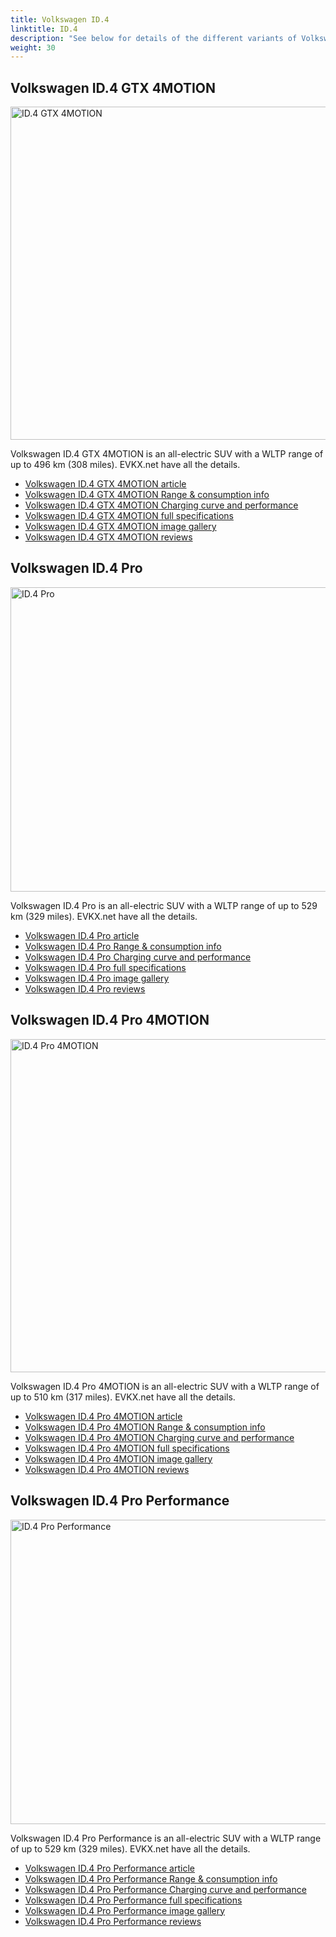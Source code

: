 ```yaml
---
title: Volkswagen ID.4
linktitle: ID.4
description: "See below for details of the different variants of Volkswagen ID.4"
weight: 30
---
```

## Volkswagen ID.4 GTX 4MOTION

<a href="/models/volkswagen/id.4/id.4_gtx_4motion/"><img src="https://media.evkx.net/multimedia/models/volkswagen/id.4/id.4_gtx_4motion/main_1_st.jpg" width="800" height="533" alt="ID.4 GTX 4MOTION" ></a>

Volkswagen ID.4 GTX 4MOTION is an all-electric SUV with a WLTP range of up to 496 km (308 miles). EVKX.net have all the details. 

- [Volkswagen ID.4 GTX 4MOTION article](/models/volkswagen/id.4/id.4_gtx_4motion/)
- [Volkswagen ID.4 GTX 4MOTION Range & consumption info](/models/volkswagen/id.4/id.4_gtx_4motion//rangeandconsumption)
- [Volkswagen ID.4 GTX 4MOTION Charging curve and performance](/models/volkswagen/id.4/id.4_gtx_4motion//chargingcurve)
- [Volkswagen ID.4 GTX 4MOTION full specifications](/models/volkswagen/id.4/id.4_gtx_4motion//specifications)
- [Volkswagen ID.4 GTX 4MOTION image gallery](/models/volkswagen/id.4/id.4_gtx_4motion//gallery)
- [Volkswagen ID.4 GTX 4MOTION reviews](/models/volkswagen/id.4/id.4_gtx_4motion//reviews)

## Volkswagen ID.4 Pro

<a href="/models/volkswagen/id.4/id.4_pro/"><img src="https://media.evkx.net/multimedia/models/volkswagen/id.4/id.4_pro/main_1_st.jpg" width="800" height="487" alt="ID.4 Pro" ></a>

Volkswagen ID.4 Pro is an all-electric SUV with a WLTP range of up to 529 km (329 miles). EVKX.net have all the details. 

- [Volkswagen ID.4 Pro article](/models/volkswagen/id.4/id.4_pro/)
- [Volkswagen ID.4 Pro Range & consumption info](/models/volkswagen/id.4/id.4_pro//rangeandconsumption)
- [Volkswagen ID.4 Pro Charging curve and performance](/models/volkswagen/id.4/id.4_pro//chargingcurve)
- [Volkswagen ID.4 Pro full specifications](/models/volkswagen/id.4/id.4_pro//specifications)
- [Volkswagen ID.4 Pro image gallery](/models/volkswagen/id.4/id.4_pro//gallery)
- [Volkswagen ID.4 Pro reviews](/models/volkswagen/id.4/id.4_pro//reviews)

## Volkswagen ID.4 Pro 4MOTION

<a href="/models/volkswagen/id.4/id.4_pro_4motion/"><img src="https://media.evkx.net/multimedia/models/volkswagen/id.4/id.4_pro_4motion/main_1_st.jpg" width="800" height="533" alt="ID.4 Pro 4MOTION" ></a>

Volkswagen ID.4 Pro 4MOTION is an all-electric SUV with a WLTP range of up to 510 km (317 miles). EVKX.net have all the details. 

- [Volkswagen ID.4 Pro 4MOTION article](/models/volkswagen/id.4/id.4_pro_4motion/)
- [Volkswagen ID.4 Pro 4MOTION Range & consumption info](/models/volkswagen/id.4/id.4_pro_4motion//rangeandconsumption)
- [Volkswagen ID.4 Pro 4MOTION Charging curve and performance](/models/volkswagen/id.4/id.4_pro_4motion//chargingcurve)
- [Volkswagen ID.4 Pro 4MOTION full specifications](/models/volkswagen/id.4/id.4_pro_4motion//specifications)
- [Volkswagen ID.4 Pro 4MOTION image gallery](/models/volkswagen/id.4/id.4_pro_4motion//gallery)
- [Volkswagen ID.4 Pro 4MOTION reviews](/models/volkswagen/id.4/id.4_pro_4motion//reviews)

## Volkswagen ID.4 Pro Performance

<a href="/models/volkswagen/id.4/id.4_pro_performance/"><img src="https://media.evkx.net/multimedia/models/volkswagen/id.4/id.4_pro_performance/main_1_st.jpg" width="800" height="487" alt="ID.4 Pro Performance" ></a>

Volkswagen ID.4 Pro Performance is an all-electric SUV with a WLTP range of up to 529 km (329 miles). EVKX.net have all the details. 

- [Volkswagen ID.4 Pro Performance article](/models/volkswagen/id.4/id.4_pro_performance/)
- [Volkswagen ID.4 Pro Performance Range & consumption info](/models/volkswagen/id.4/id.4_pro_performance//rangeandconsumption)
- [Volkswagen ID.4 Pro Performance Charging curve and performance](/models/volkswagen/id.4/id.4_pro_performance//chargingcurve)
- [Volkswagen ID.4 Pro Performance full specifications](/models/volkswagen/id.4/id.4_pro_performance//specifications)
- [Volkswagen ID.4 Pro Performance image gallery](/models/volkswagen/id.4/id.4_pro_performance//gallery)
- [Volkswagen ID.4 Pro Performance reviews](/models/volkswagen/id.4/id.4_pro_performance//reviews)

